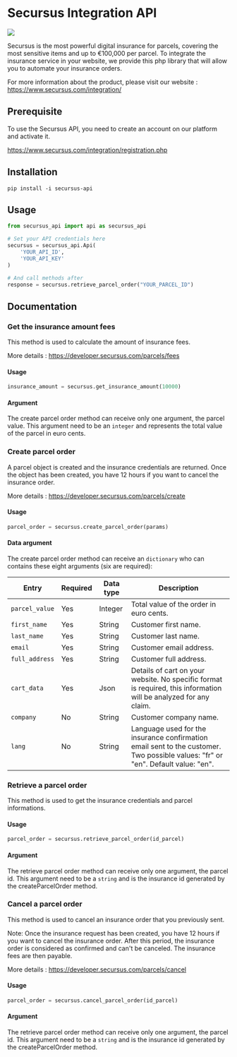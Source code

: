 # Secursus Integration API

![](https://www.secursus.com/img/logo-h-base.png)

Secursus is the most powerful digital insurance for parcels, covering the most sensitive items and up to €100,000 per parcel.
To integrate the insurance service in your website, we provide this php library that will allow you to automate your insurance orders.

For more information about the product, please visit our website :
https://www.secursus.com/integration/

## Prerequisite

To use the Secursus API, you need to create an account on our platform and activate it.

https://www.secursus.com/integration/registration.php

## Installation

```
pip install -i secursus-api
```

## Usage

```python
from secursus_api import api as secursus_api

# Set your API credentials here
secursus = secursus_api.Api(
    'YOUR_API_ID',
    'YOUR_API_KEY'
)

# And call methods after
response = secursus.retrieve_parcel_order("YOUR_PARCEL_ID")
```


## Documentation

### Get the insurance amount fees

This method is used to calculate the amount of insurance fees.

More details : https://developer.secursus.com/parcels/fees

#### Usage

```python
insurance_amount = secursus.get_insurance_amount(10000)
```

#### Argument

The create parcel order method can receive only one argument, the parcel value. This argument need to be an `integer` and represents the total value of the parcel in euro cents.


### Create parcel order

A parcel object is created and the insurance credentials are returned. Once the object has been created, you have 12 hours if you want to cancel the insurance order.

More details : https://developer.secursus.com/parcels/create

#### Usage
```python
parcel_order = secursus.create_parcel_order(params)
```

#### Data argument

The create parcel order method can receive an `dictionary` who can contains these eight arguments (six are required):

| Entry | Required | Data type | Description |
|-------|----------|-----------|-------------|
| `parcel_value` | Yes | Integer | Total value of the order in euro cents. |
| `first_name` | Yes | String | Customer first name. |
| `last_name` | Yes | String | Customer last name. |
| `email` | Yes | String | Customer email address. |
| `full_address` | Yes | String | Customer full address. |
| `cart_data` | Yes | Json | Details of cart on your website. No specific format is required, this information will be analyzed for any claim. |
| `company` | No | String | Customer company name. |
| `lang` | No | String | Language used for the insurance confirmation email sent to the customer. Two possible values: "fr" or "en". Default value: "en". |


### Retrieve a parcel order

This method is used to get the insurance credentials and parcel informations.

#### Usage
```python
parcel_order = secursus.retrieve_parcel_order(id_parcel)
```

#### Argument

The retrieve parcel order method can receive only one argument, the parcel id. This argument need to be a `string` and is the insurance id generated by the createParcelOrder method.


### Cancel a parcel order

This method is used to cancel an insurance order that you previously sent.

Note: Once the insurance request has been created, you have 12 hours if you want to cancel the insurance order. After this period, the insurance order is considered as confirmed and can't be canceled. The insurance fees are then payable.

More details : https://developer.secursus.com/parcels/cancel

#### Usage
```python
parcel_order = secursus.cancel_parcel_order(id_parcel)
```

#### Argument

The retrieve parcel order method can receive only one argument, the parcel id. This argument need to be a `string` and is the insurance id generated by the createParcelOrder method.